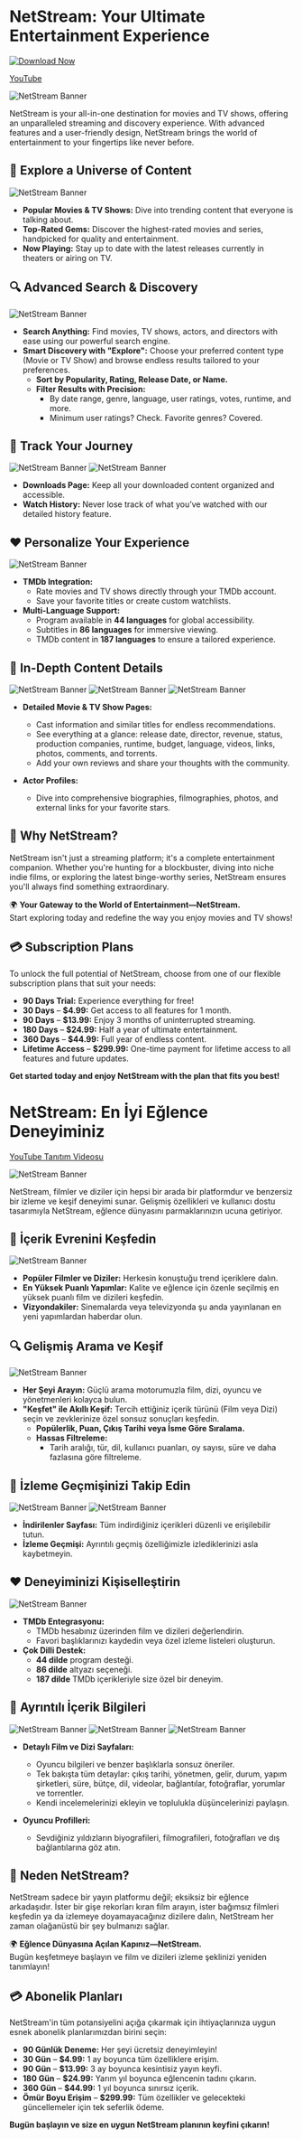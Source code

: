 # NetStream: Your Ultimate Entertainment Experience

[![Download Now](https://img.shields.io/badge/Download%20Now-Click%20Here-brightgreen?style=for-the-badge&logo=download)](https://github.com/xDreamms/NetStream/releases/download/1.0.0.4/NetStream.msi)

[YouTube](https://youtu.be/LenFUpJPwSc)

![NetStream Banner](1.png)

NetStream is your all-in-one destination for movies and TV shows, offering an unparalleled streaming and discovery experience. With advanced features and a user-friendly design, NetStream brings the world of entertainment to your fingertips like never before.

## 🌟 Explore a Universe of Content
![NetStream Banner](2.png)
- **Popular Movies & TV Shows:** Dive into trending content that everyone is talking about.
- **Top-Rated Gems:** Discover the highest-rated movies and series, handpicked for quality and entertainment.
- **Now Playing:** Stay up to date with the latest releases currently in theaters or airing on TV.

## 🔍 Advanced Search & Discovery
![NetStream Banner](7.png)
- **Search Anything:** Find movies, TV shows, actors, and directors with ease using our powerful search engine.
- **Smart Discovery with "Explore":** Choose your preferred content type (Movie or TV Show) and browse endless results tailored to your preferences.
  - **Sort by Popularity, Rating, Release Date, or Name.**
  - **Filter Results with Precision:**
    - By date range, genre, language, user ratings, votes, runtime, and more.
    - Minimum user ratings? Check. Favorite genres? Covered.

## 📂 Track Your Journey
![NetStream Banner](8.png)
![NetStream Banner](9.png)
- **Downloads Page:** Keep all your downloaded content organized and accessible.
- **Watch History:** Never lose track of what you’ve watched with our detailed history feature.

## ❤️ Personalize Your Experience
![NetStream Banner](10.png)
- **TMDb Integration:**
  - Rate movies and TV shows directly through your TMDb account.
  - Save your favorite titles or create custom watchlists.
- **Multi-Language Support:**
  - Program available in **44 languages** for global accessibility.
  - Subtitles in **86 languages** for immersive viewing.
  - TMDb content in **187 languages** to ensure a tailored experience.

## 🎥 In-Depth Content Details
![NetStream Banner](3.png)
![NetStream Banner](4.png)
![NetStream Banner](5.png)
- **Detailed Movie & TV Show Pages:**
  - Cast information and similar titles for endless recommendations.
  - See everything at a glance: release date, director, revenue, status, production companies, runtime, budget, language, videos, links, photos, comments, and torrents.
  - Add your own reviews and share your thoughts with the community.

- **Actor Profiles:**
  - Dive into comprehensive biographies, filmographies, photos, and external links for your favorite stars.

## 🚀 Why NetStream?
NetStream isn't just a streaming platform; it's a complete entertainment companion. Whether you're hunting for a blockbuster, diving into niche indie films, or exploring the latest binge-worthy series, NetStream ensures you'll always find something extraordinary.

🌍 **Your Gateway to the World of Entertainment—NetStream.**  
Start exploring today and redefine the way you enjoy movies and TV shows!

## 💳 Subscription Plans

To unlock the full potential of NetStream, choose from one of our flexible subscription plans that suit your needs:

- **90 Days Trial:** Experience everything for free!  
- **30 Days** – **$4.99:** Get access to all features for 1 month.  
- **90 Days** – **$13.99:** Enjoy 3 months of uninterrupted streaming.  
- **180 Days** – **$24.99:** Half a year of ultimate entertainment.  
- **360 Days** – **$44.99:** Full year of endless content.  
- **Lifetime Access** – **$299.99:** One-time payment for lifetime access to all features and future updates.

**Get started today and enjoy NetStream with the plan that fits you best!**


# NetStream: En İyi Eğlence Deneyiminiz

[YouTube Tanıtım Videosu](https://youtu.be/LenFUpJPwSc)

![NetStream Banner](1.png)

NetStream, filmler ve diziler için hepsi bir arada bir platformdur ve benzersiz bir izleme ve keşif deneyimi sunar. Gelişmiş özellikleri ve kullanıcı dostu tasarımıyla NetStream, eğlence dünyasını parmaklarınızın ucuna getiriyor.

## 🌟 İçerik Evrenini Keşfedin

![NetStream Banner](2.png)

- **Popüler Filmler ve Diziler:** Herkesin konuştuğu trend içeriklere dalın.
- **En Yüksek Puanlı Yapımlar:** Kalite ve eğlence için özenle seçilmiş en yüksek puanlı film ve dizileri keşfedin.
- **Vizyondakiler:** Sinemalarda veya televizyonda şu anda yayınlanan en yeni yapımlardan haberdar olun.

## 🔍 Gelişmiş Arama ve Keşif

![NetStream Banner](7.png)

- **Her Şeyi Arayın:** Güçlü arama motorumuzla film, dizi, oyuncu ve yönetmenleri kolayca bulun.
- **"Keşfet" ile Akıllı Keşif:** Tercih ettiğiniz içerik türünü (Film veya Dizi) seçin ve zevklerinize özel sonsuz sonuçları keşfedin.
  - **Popülerlik, Puan, Çıkış Tarihi veya İsme Göre Sıralama.**
  - **Hassas Filtreleme:**
    - Tarih aralığı, tür, dil, kullanıcı puanları, oy sayısı, süre ve daha fazlasına göre filtreleme.

## 📂 İzleme Geçmişinizi Takip Edin

![NetStream Banner](8.png)
![NetStream Banner](9.png)

- **İndirilenler Sayfası:** Tüm indirdiğiniz içerikleri düzenli ve erişilebilir tutun.
- **İzleme Geçmişi:** Ayrıntılı geçmiş özelliğimizle izlediklerinizi asla kaybetmeyin.

## ❤️ Deneyiminizi Kişiselleştirin

![NetStream Banner](10.png)

- **TMDb Entegrasyonu:**
  - TMDb hesabınız üzerinden film ve dizileri değerlendirin.
  - Favori başlıklarınızı kaydedin veya özel izleme listeleri oluşturun.
- **Çok Dilli Destek:**
  - **44 dilde** program desteği.
  - **86 dilde** altyazı seçeneği.
  - **187 dilde** TMDb içerikleriyle size özel bir deneyim.

## 🎥 Ayrıntılı İçerik Bilgileri

![NetStream Banner](3.png)
![NetStream Banner](4.png)
![NetStream Banner](5.png)

- **Detaylı Film ve Dizi Sayfaları:**
  - Oyuncu bilgileri ve benzer başlıklarla sonsuz öneriler.
  - Tek bakışta tüm detaylar: çıkış tarihi, yönetmen, gelir, durum, yapım şirketleri, süre, bütçe, dil, videolar, bağlantılar, fotoğraflar, yorumlar ve torrentler.
  - Kendi incelemelerinizi ekleyin ve toplulukla düşüncelerinizi paylaşın.

- **Oyuncu Profilleri:**
  - Sevdiğiniz yıldızların biyografileri, filmografileri, fotoğrafları ve dış bağlantılarına göz atın.

## 🚀 Neden NetStream?

NetStream sadece bir yayın platformu değil; eksiksiz bir eğlence arkadaşıdır. İster bir gişe rekorları kıran film arayın, ister bağımsız filmleri keşfedin ya da izlemeye doyamayacağınız dizilere dalın, NetStream her zaman olağanüstü bir şey bulmanızı sağlar.

🌍 **Eğlence Dünyasına Açılan Kapınız—NetStream.**  
Bugün keşfetmeye başlayın ve film ve dizileri izleme şeklinizi yeniden tanımlayın!

## 💳 Abonelik Planları

NetStream'in tüm potansiyelini açığa çıkarmak için ihtiyaçlarınıza uygun esnek abonelik planlarımızdan birini seçin:

- **90 Günlük Deneme:** Her şeyi ücretsiz deneyimleyin!
- **30 Gün** – **$4.99:** 1 ay boyunca tüm özelliklere erişim.
- **90 Gün** – **$13.99:** 3 ay boyunca kesintisiz yayın keyfi.
- **180 Gün** – **$24.99:** Yarım yıl boyunca eğlencenin tadını çıkarın.
- **360 Gün** – **$44.99:** 1 yıl boyunca sınırsız içerik.
- **Ömür Boyu Erişim** – **$299.99:** Tüm özellikler ve gelecekteki güncellemeler için tek seferlik ödeme.

**Bugün başlayın ve size en uygun NetStream planının keyfini çıkarın!**


